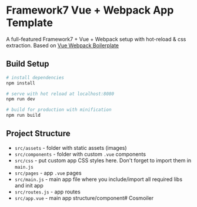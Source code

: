 # Framework7 Vue + Webpack App Template

A full-featured Framework7 + Vue + Webpack setup with hot-reload & css extraction. Based on [Vue Webpack Boilerplate](https://github.com/vuejs-templates/webpack)

## Build Setup

``` bash
# install dependencies
npm install

# serve with hot reload at localhost:8080
npm run dev

# build for production with minification
npm run build
```

## Project Structure

* `src/assets` - folder with static assets (images)
* `src/components` - folder with custom `.vue` components
* `src/css` - put custom app CSS styles here. Don't forget to import them in `main.js`
* `src/pages` - app `.vue` pages
* `src/main.js` - main app file where you include/import all required libs and init app
* `src/routes.js` - app routes
* `src/app.vue` - main app structure/component#   C o s m o i l e r  
 